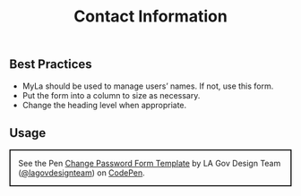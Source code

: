 ﻿---
title: Contact Information
summary: The Contact Information form allows the user to manage their bare minimum contact information.
tags: form-templates
layout: guide
eleventyNavigation:
  key: Contact Information
  parent: Form Templates
  order: 3
  excerpt: The Contact Information form allows the user to manage their bare minimum contact information.
  img: /img/illustrations/illus-contact-information.svg
---

## Best Practices

- MyLa should be used to manage users’ names. If not, use this form.
- Put the form into a column to size as necessary.
- Change the heading level when appropriate.

## Usage

<p class="codepen" data-height="{{codepen.embedHeight}}" data-default-tab="html,result" data-slug-hash="zxYeXZa" data-pen-title="Change Password Form Template" data-editable="true" data-user="lagovdesignteam" style="height: {{codepen.embedHeightPx}} box-sizing: border-box; display: flex; align-items: center; justify-content: center; border: 2px solid; margin: 1em 0; padding: 1em;">
  <span>See the Pen <a href="https://codepen.io/lagovdesignteam/pen/zxYeXZa">
  Change Password Form Template</a> by LA Gov Design Team (<a href="https://codepen.io/lagovdesignteam">@lagovdesignteam</a>)
  on <a href="https://codepen.io">CodePen</a>.</span>
</p>
<script async src="https://public.codepenassets.com/embed/index.js"></script>
